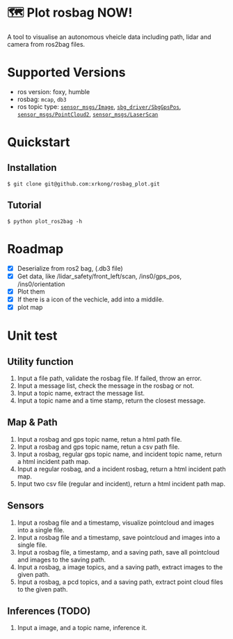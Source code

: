 # 🗺️ Plot rosbag NOW!

A tool to visualise an autonomous vheicle data including path, lidar and camera from ros2bag files.

# Supported Versions
- ros version: foxy, humble
- rosbag: ```mcap```, ```db3```
- ros topic type: [```sensor_msgs/Image```](http://docs.ros.org/en/melodic/api/sensor_msgs/html/msg/Image.html), [```sbg_driver/SbgGpsPos```](http://docs.ros.org/en/api/sbg_driver/html/msg/SbgGpsPos.html), [```sensor_msgs/PointCloud2```](http://docs.ros.org/en/melodic/api/sensor_msgs/html/msg/PointCloud2.html), [```sensor_msgs/LaserScan```](http://docs.ros.org/en/melodic/api/sensor_msgs/html/msg/LaserScan.html)

# Quickstart

## Installation
```
$ git clone git@github.com:xrkong/rosbag_plot.git
```

## Tutorial
```
$ python plot_ros2bag -h
```

# Roadmap

- [x] Deserialize from ros2 bag, (.db3 file)
- [x] Get data, like /lidar_safety/front_left/scan, /ins0/gps_pos, /ins0/orientation
- [x] Plot them
- [x] If there is a icon of the vechicle, add into a middile.
- [x] plot map

# Unit test 
## Utility function
1. Input a file path, validate the rosbag file. If failed, throw an error. 
1. Input a message list, check the message in the rosbag or not. 
1. Input a topic name, extract the message list. 
1. Input a topic name and a time stamp, return the closest message. 

## Map & Path
1. Input a rosbag and gps topic name, retun a html path file.
1. Input a rosbag and gps topic name, retun a csv path file.
1. Input a rosbag, regular gps topic name, and incident topic name, return a html incident path map.
1. Input a regular rosbag, and a incident rosbag, return a html incident path map.
1. Input two csv file (regular and incident), return a html incident path map. 
<!-- 2. Save Point cloud and Images to local. -->
<!-- 3. TODO. image and pcd will be inferenced by LLMs -->

## Sensors
1. Input a rosbag file and a timestamp, visualize pointcloud and images into a single file.
1. Input a rosbag file and a timestamp, save pointcloud and images into a single file.
1. Input a rosbag file, a timestamp, and a saving path, save all pointcloud and images to the saving path.
1. Input a rosbag, a image topics, and a saving path, extract images to the given path.
1. Input a rosbag, a pcd topics, and a saving path, extract point cloud files to the given path.


## Inferences (TODO)
1. Input a image, and a topic name, inference it.

